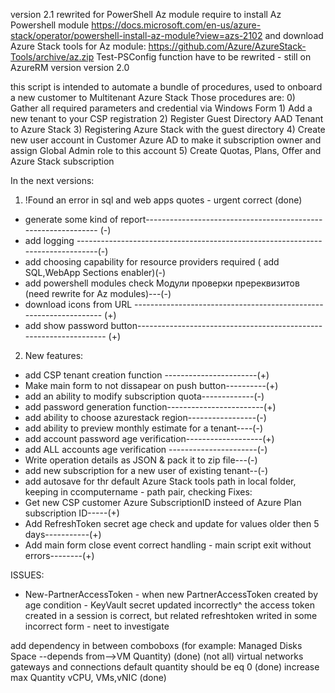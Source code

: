 version 2.1
  rewrited for PowerShell Az module
  require to install Az Powershell module
  https://docs.microsoft.com/en-us/azure-stack/operator/powershell-install-az-module?view=azs-2102
  and download Azure Stack tools for Az module: https://github.com/Azure/AzureStack-Tools/archive/az.zip
  Test-PSConfig function have to be rewrited - still on AzureRM version
version 2.0

this script is intended to automate a bundle of procedures, used to onboard a new customer to Multitenant Azure Stack
Those procedures are:
    0) Gather all required parameters and credential via Windows Form 
    1) Add a new tenant to your CSP registration
    2) Register Guest Directory AAD Tenant to Azure Stack
    3) Registering Azure Stack with the guest directory
    4) Create new user account in Customer Azure AD to make it subscription owner and assign Global Admin role to this account
    5) Create Quotas, Plans, Offer and Azure Stack subscription

In the next versions:
1) !Found an error in sql and web apps quotes - urgent correct (done)
 - generate some kind of report-------------------------------------------------------------- (-)
 - add logging -------------------------------------------------------------------------------(-)
 - add choosing capability for  resource providers required ( add SQL,WebApp Sections enabler)(-)
 - add powershell modules check Модули проверки пререквизитов (need rewrite for Az modules)---(-)
 - download icons from URL ------------------------------------------------------------------ (+)
 - add show password button------------------------------------------------------------------ (+)
2) 
   New features:
 - add CSP tenant creation function -----------------------(+)
 - Make main form to not dissapear on push button----------(+)
 - add an ability to modify subscription quota-------------(-)
 - add password generation function------------------------(+)
 - add ability to choose azurestack region-----------------(-)
 - add ability to preview monthly estimate for a tenant----(-)
 - add account password age verification-------------------(+)
 - add ALL accounts age verification ----------------------(-)
 - Write operation details as JSON & pack it to zip file---(-)
 - add new subscription for a new user of existing tenant--(-)
 - add autosave for thr default Azure Stack tools path in local folder, keeping in ccomputername - path pair, checking
  Fixes:
- Get new CSP customer Azure SubscriptionID insteed of Azure Plan subscription ID-----(+)
- Add RefreshToken secret age check and update for values older then 5 days-----------(+)
- Add main form close event correct handling - main script exit without errors--------(+)

 ISSUES:
 - New-PartnerAccessToken - when new PartnerAccessToken created by age condition - KeyVault secret updated incorrectly^
   the access token created in a session is correct, but related refreshtoken writed in some incorrect form - neet to investigate


  


 add dependency in between comboboxs (for example: Managed Disks Space --depends from-->VM Quantity) (done) (not all)
 virtual networks gateways and connections default quantity should be eq 0 (done)
 increase max Quantity vCPU, VMs,vNIC (done)
####

